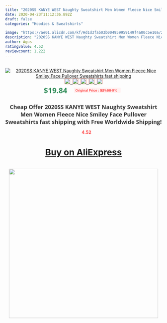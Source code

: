```yaml
---
title: "2020SS KANYE WEST Naughty Sweatshirt Men Women Fleece Nice Smiley Face Pullover Sweatshirts fast shipping"
date: 2020-04-23T11:12:36.892Z
draft: false
categories: "Hoodies & Sweatshirts"

image: "https://ae01.alicdn.com/kf/Hd1d3fab03b004959959149f4a00c5e10a/2020SS-KANYE-WEST-Naughty-Sweatshirt-Men-Women-Fleece-Nice-Smiley-Face-Pullover-Sweatshirts-fast-shipping.jpg"
description: "2020SS KANYE WEST Naughty Sweatshirt Men Women Fleece Nice Smiley Face Pullover Sweatshirts fast shipping"
author: Agus
ratingvalue: 4.52
reviewcount: 1.222
---
```

<br>
<div style="text-align: center;">
<a href="https://s.click.aliexpress.com/e/_ASMs4l" target="_blank" rel="nofollow noopener noreferrer"><img alt="2020SS KANYE WEST Naughty Sweatshirt Men Women Fleece Nice Smiley Face Pullover Sweatshirts fast shipping" class="magnifier-image" src="https://ae01.alicdn.com/kf/Hd1d3fab03b004959959149f4a00c5e10a/2020SS-KANYE-WEST-Naughty-Sweatshirt-Men-Women-Fleece-Nice-Smiley-Face-Pullover-Sweatshirts-fast-shipping.jpg_640x640.jpg">
<br>
<img style="border:1px solid salmon" src="https://ae01.alicdn.com/kf/Hd1d3fab03b004959959149f4a00c5e10a/2020SS-KANYE-WEST-Naughty-Sweatshirt-Men-Women-Fleece-Nice-Smiley-Face-Pullover-Sweatshirts-fast-shipping.jpg_120x120.jpg">&nbsp;&nbsp;<img style="border:1px solid salmon" src="https://ae01.alicdn.com/kf/H6953d2be816040eb998c5385f9114bffO/2020SS-KANYE-WEST-Naughty-Sweatshirt-Men-Women-Fleece-Nice-Smiley-Face-Pullover-Sweatshirts-fast-shipping.jpg_120x120.jpg">&nbsp;&nbsp;<img style="border:1px solid salmon" src="https://ae01.alicdn.com/kf/Hdc1ddab608324de7994bb345c4cf7b0dv/2020SS-KANYE-WEST-Naughty-Sweatshirt-Men-Women-Fleece-Nice-Smiley-Face-Pullover-Sweatshirts-fast-shipping.jpg_120x120.jpg">&nbsp;&nbsp;<img style="border:1px solid salmon" src="https://ae01.alicdn.com/kf/H02e677959c29462986e6526d7aa15fc4z/2020SS-KANYE-WEST-Naughty-Sweatshirt-Men-Women-Fleece-Nice-Smiley-Face-Pullover-Sweatshirts-fast-shipping.jpg_120x120.jpg">&nbsp;&nbsp;<img style="border:1px solid salmon" src="https://ae01.alicdn.com/kf/H877d11e6cd9443b8a792dbc7525ef0e1l/2020SS-KANYE-WEST-Naughty-Sweatshirt-Men-Women-Fleece-Nice-Smiley-Face-Pullover-Sweatshirts-fast-shipping.jpg_120x120.jpg"></a></div><br0>
<div style="text-align: center;"><span style="background-color: white; border: 0px; box-sizing: border-box; color: seagreen; display: inline-block; font-family: &quot;open sans&quot; , &quot;arial&quot; , &quot;helvetica&quot; , sans-serif , &quot;heiti&quot;; font-size: 24px; font-stretch: inherit; font-weight: 700; line-height: inherit; margin: 0px 10px 0px 0px; padding: 0px; vertical-align: middle;">$19.84 </span>
<span style="background: rgb(255 , 241 , 241); border-radius: 3px; border: 0px; box-sizing: border-box; color: #ff4747; display: inline-block; font-family: inherit; font-size: 12px; font-stretch: inherit; font-style: inherit; font-variant: inherit; font-weight: 600; line-height: inherit; margin: 0px; padding: 2px 5px; transform: scale(0.9); vertical-align: middle;">Original Price : <b style="text-decoration: line-through;">$21.80 </b> 9%&nbsp;&nbsp;</span></div>
<h1 style="color: #333333; display: inline-block; font-family: &quot;open sans&quot; , &quot;arial&quot; , &quot;helvetica&quot; , sans-serif , &quot;heiti&quot;; font-size: 18px; font-stretch: inherit; font-weight: 700; text-align: center;">Cheap Offer 2020SS KANYE WEST Naughty Sweatshirt Men Women Fleece Nice Smiley Face Pullover Sweatshirts fast shipping with Free Worldwide Shipping!</h1>
<div style="color: #ff4747; text-align: center;">
<img src="https://4.bp.blogspot.com/-M0ZcTcb-5uY/XleCXlxnR4I/AAAAAAAAAEc/OrjgMkXV1oMQFaCRZj5HQwOCBcu3w1FegCPcBGAYYCw/s1600/star.png" style="height: 15px;">&nbsp;<b>4.52</b></div>
<div class="button_cont" align="center"><a class="buynow_a" href="https://s.click.aliexpress.com/e/_ASMs4l" target="_blank" rel="nofollow noopener noreferrer"><H1>Buy on AliExpress</H1></a></div><br>
<div class="separator" style="clear: both; text-align: center;">
<img src="https://lh3.googleusercontent.com/-pTy5HemUv9M/XlePHvY0dAI/AAAAAAAAAE4/0nX5iRUoIWY8eMW9Dpxeirr157OZliDIgCLcBGAsYHQ/s1600/badge.gif" width="480">
</div>
